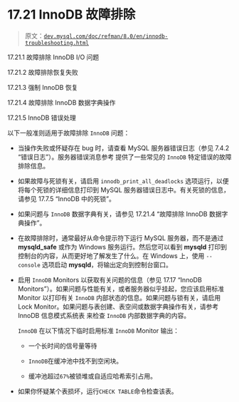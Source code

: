 # 17.21 InnoDB 故障排除

> 原文：[`dev.mysql.com/doc/refman/8.0/en/innodb-troubleshooting.html`](https://dev.mysql.com/doc/refman/8.0/en/innodb-troubleshooting.html)

17.21.1 故障排除 InnoDB I/O 问题

17.21.2 故障排除恢复失败

17.21.3 强制 InnoDB 恢复

17.21.4 故障排除 InnoDB 数据字典操作

17.21.5 InnoDB 错误处理

以下一般准则适用于故障排除 `InnoDB` 问题：

+   当操作失败或怀疑存在 bug 时，请查看 MySQL 服务器错误日志（参见 7.4.2 “错误日志”）。服务器错误消息参考 提供了一些常见的 `InnoDB` 特定错误的故障排除信息。

+   如果故障与死锁有关，请启用 `innodb_print_all_deadlocks` 选项运行，以便将每个死锁的详细信息打印到 MySQL 服务器错误日志中。有关死锁的信息，请参见 17.7.5 “InnoDB 中的死锁”。

+   如果问题与 `InnoDB` 数据字典有关，请参见 17.21.4 “故障排除 InnoDB 数据字典操作”。

+   在故障排除时，通常最好从命令提示符下运行 MySQL 服务器，而不是通过 **mysqld_safe** 或作为 Windows 服务运行。然后您可以看到 **mysqld** 打印到控制台的内容，从而更好地了解发生了什么。在 Windows 上，使用 `--console` 选项启动 **mysqld**，将输出定向到控制台窗口。

+   启用 `InnoDB` Monitors 以获取有关问题的信息（参见 17.17 “InnoDB Monitors”）。如果问题与性能有关，或者服务器似乎挂起，您应该启用标准 Monitor 以打印有关 `InnoDB` 内部状态的信息。如果问题与锁有关，请启用 Lock Monitor。如果问题与表创建、表空间或数据字典操作有关，请参考 InnoDB 信息模式系统表 来检查 `InnoDB` 内部数据字典的内容。

    `InnoDB` 在以下情况下临时启用标准 `InnoDB` Monitor 输出：

    +   一个长时间的信号量等待

    +   `InnoDB`在缓冲池中找不到空闲块。

    +   缓冲池超过`67%`被锁堆或自适应哈希索引占用。

+   如果你怀疑某个表损坏，运行`CHECK TABLE`命令检查该表。
